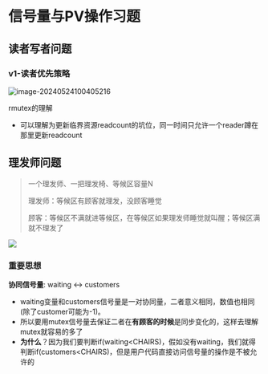 # 信号量与PV操作习题

## 读者写者问题

### v1-读者优先策略

![image-20240524100405216](https://runzblog.oss-cn-hangzhou.aliyuncs.com/postimg/202409271721124.png)

rmutex的理解

- 可以理解为更新临界资源readcount的坑位，同一时间只允许一个reader蹲在那里更新readcount

## 理发师问题

> 一个理发师、一把理发椅、等候区容量N
>
> 理发师：等候区有顾客就理发，没顾客睡觉
>
> 顾客：等候区不满就进等候区，在等候区如果理发师睡觉就叫醒；等候区满就不理发了

![](https://runzblog.oss-cn-hangzhou.aliyuncs.com/postimg/202409271721753.png)

### 重要思想

**协同信号量**: waiting <-> customers

- waiting变量和customers信号量是一对协同量，二者意义相同，数值也相同(除了customer可能为-1)。
- 所以要用mutex信号量去保证二者在**有顾客的时候**是同步变化的，这样去理解mutex就容易的多了
- **为什么**？因为我们要判断if(waiting<CHAIRS)，假如没有waiting，我们就得判断if(customers<CHAIRS)，但是用户代码直接访问信号量的操作是不被允许的